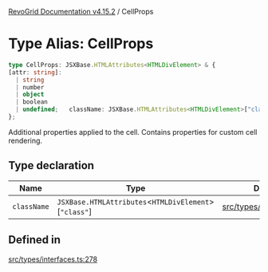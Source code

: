 [RevoGrid Documentation v4.15.2](README.md) / CellProps

# Type Alias: CellProps

```ts
type CellProps: JSXBase.HTMLAttributes<HTMLDivElement> & {
[attr: string]: 
  | string
  | number
  | object
  | boolean
  | undefined;   className: JSXBase.HTMLAttributes<HTMLDivElement>["class"];
};
```

Additional properties applied to the cell.
Contains properties for custom cell rendering.

## Type declaration

| Name | Type | Defined in |
| ------ | ------ | ------ |
| `className` | `JSXBase.HTMLAttributes`\<`HTMLDivElement`\>\[`"class"`\] | [src/types/interfaces.ts:279](https://github.com/revolist/revogrid/blob/30cfedca97f5b42c948bd2668fa87c350d2411bd/src/types/interfaces.ts#L279) |

## Defined in

[src/types/interfaces.ts:278](https://github.com/revolist/revogrid/blob/30cfedca97f5b42c948bd2668fa87c350d2411bd/src/types/interfaces.ts#L278)
